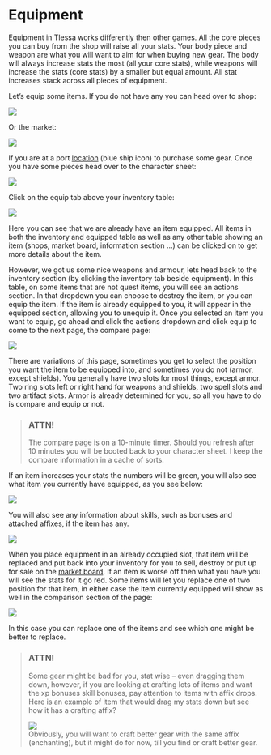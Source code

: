 # Equipment

Equipment in Tlessa works differently then other games. All the core pieces you can buy from the shop will raise all your stats. Your body piece and weapon are what you will want to aim for when buying new gear.
The body will always increase stats the most (all your core stats), while weapons will increase the stats (core stats) by a smaller but equal amount. All stat increases stack across all pieces of equipment.

Let’s equip some items. If you do not have any you can head over to shop:

<div class="gallery mb-4">
    <a href="/storage/info/equipment/images/shop-menu.png" class="glightbox">
        <img src="/storage/info/equipment/images/shop-menu.png" class="img-fluid" />
    </a>
</div>

Or the market:

<div class="gallery mb-4">
    <a href="/storage/info/equipment/images/market-menu.png" class="glightbox">
        <img src="/storage/info/equipment/images/market-menu.png" class="img-fluid" />
    </a>
</div>

If you are at a port [location](/information/locations) (blue ship icon) to purchase some gear.
Once you have some pieces head over to the character sheet:

<div class="gallery mb-4">
    <a href="/storage/info/equipment/images/inventory-section.png" class="glightbox">
        <img src="/storage/info/equipment/images/inventory-section.png" class="img-fluid" />
    </a>
</div>

Click on the equip tab above your inventory table:

<div class="gallery mb-4">
    <a href="/storage/info/equipment/images/equipped-section.png" class="glightbox">
        <img src="/storage/info/equipment/images/equipped-section.png" class="img-fluid" />
    </a>
</div>

Here you can see that we are already have an item equipped. All items in both the inventory and equipped table as well as any other table showing an item (shops, market board, information section …) can be clicked on to get more details about the item.

However, we got us some nice weapons and armour, lets head back to the inventory section (by clicking the inventory tab beside equipment). In this table, on some items that are not quest items, you will see an actions section.
In that dropdown you can choose to destroy the item, or you can equip the item. If the item is already equipped to you, it will appear in the equipped section, allowing you to unequip it.
Once you selected an item you want to equip, go ahead and click the actions dropdown and click equip to come to the next page, the compare page:

<div class="gallery mb-4">
    <a href="/storage/info/equipment/images/basic-compare.png" class="glightbox">
        <img src="/storage/info/equipment/images/basic-compare.png" class="img-fluid" />
    </a>
</div>

There are variations of this page, sometimes you get to select the position you want the item to be equipped into, and sometimes you do not (armor, except shields).
You generally have two slots for most things, except armor. Two ring slots left or right hand for weapons and shields, two spell slots and two artifact slots. Armor is already determined for you, so all you have to do is compare and equip or not.

> ### ATTN!
> The compare page is on a 10-minute timer. Should you refresh after 10 minutes you will be booted back to your character sheet. I keep the compare information in a cache of sorts.

If an item increases your stats the numbers will be green, you will also see what item you currently have equipped, as you see below:

<div class="gallery mb-4">
    <a href="/storage/info/equipment/images/increases-stats.png" class="glightbox">
        <img src="/storage/info/equipment/images/increases-stats.png" class="img-fluid" />
    </a>
</div>

You will also see any information about skills, such as bonuses and attached affixes, if the item has any.

<div class="gallery mb-4">
    <a href="/storage/info/equipment/images/attached-affixes.png" class="glightbox">
        <img src="/storage/info/equipment/images/attached-affixes.png" class="img-fluid" />
    </a>
</div>

When you place equipment in an already occupied slot, that item will be replaced and put back into your inventory for you to sell, destroy or put up for sale on the [market board](/information/market-board).
If an item is worse off then what you have you will see the stats for it go red.
Some items will let you replace one of two position for that item, in either case the item currently equipped will show as well in the comparison section of the page:

<div class="gallery mb-4">
    <a href="/storage/info/equipment/images/replacing-on-of-two.png" class="glightbox">
        <img src="/storage/info/equipment/images/replacing-on-of-two.png" class="img-fluid" />
    </a>
</div>

In this case you can replace one of the items and see which one might be better to replace.

> ### ATTN!
> Some gear might be bad for you, stat wise – even dragging them down, however, if you are looking at crafting lots of items and want the xp bonuses skill bonuses, pay attention to items with affix drops. Here is an example of item that would drag my stats down but see how it has a crafting affix?
> <div class="gallery mb-4">
>    <a href="/storage/info/equipment/images/affects-skills.png" class="glightbox">
>        <img src="/storage/info/equipment/images/affects-skills.png" class="img-fluid" />
>    </a>
> </div>
> Obviously, you will want to craft better gear with the same affix (enchanting), but it might do for now, till you find or craft better gear.
